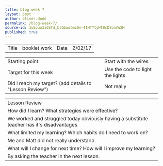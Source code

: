 ```yaml
---
title: blog week 7
layout: post
author: oliver.dodd
permalink: /blog-week-7/
source-id: 1u5puo3iGSTd_b3GbuotmiGv-4IHTYtyHT8cD8oaVuSM
published: true
---
```

<table>
  <tr>
    <td>Title</td>
    <td>booklet work</td>
    <td>Date</td>
    <td>2/02/17</td>
  </tr>
</table>


<table>
  <tr>
    <td>Starting point:</td>
    <td>Start with the wires</td>
  </tr>
  <tr>
    <td>Target for this week</td>
    <td>Use the code to light the lights</td>
  </tr>
  <tr>
    <td>Did I reach my target? 
(add details to "Lesson Review")</td>
    <td> Not really</td>
  </tr>
</table>


<table>
  <tr>
    <td>Lesson Review</td>
  </tr>
  <tr>
    <td>How did I learn? What strategies were effective? </td>
  </tr>
  <tr>
    <td>We worked and struggled today obviously having a substitute teacher has it's disadvantages.</td>
  </tr>
  <tr>
    <td>What limited my learning? Which habits do I need to work on? </td>
  </tr>
  <tr>
    <td>Me and Matt did not really understand.</td>
  </tr>
  <tr>
    <td>What will I change for next time? How will I improve my learning?</td>
  </tr>
  <tr>
    <td>By asking the teacher in the next lesson.</td>
  </tr>
</table>


